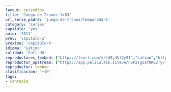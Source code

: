 ```yaml
---
layout: episodios
title: "Juego de Tronos 1x03"
url_serie_padre: 'juego-de-tronos/temporada-1'
category: 'series'
capitulo: 'yes'
anio: '2011'
prev: 'capitulo-2'
proximo: 'capitulo-4'
idioma: 'Latino'
calidad: 'Full HD'
reproductores_fembed: ["https://feurl.com/v/4d9j4kl2y91","Latino","https://feurl.com/v/zrqr2ij2wwd0556","Latino","https://feurl.com/v/3znegsm4y8mmxrg/","Latino"]
reproductor_upstream: ["https://app.peliculask.site/e/nSP2TgSaf9Kp2Ty/","Latino"]
reproductor: fembed
clasificacion: '+10'
tags:
- Fantasia
---
```













